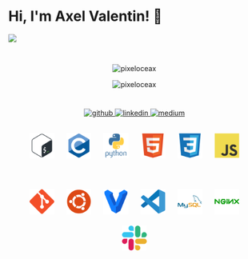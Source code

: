 # Hi, I'm Axel Valentin! 👋

<a href="url">
    <img src="https://i0.wp.com/i.pinimg.com/originals/77/ca/a3/77caa32884d735d439ade45ba37feaf2.gif" height="auto" width="auto" style="border-radius:5%">
</a>

#

<p align="center">
    <img align="center" src="https://github-readme-stats.vercel.app/api?username=pixeloceax&show_icons=true&locale=en&theme=tokyonight" alt="pixeloceax" />
</p>

<p align="center">    
    <img align="center" src="https://github-readme-stats.vercel.app/api/top-langs?username=Pixeloceax&show_icons=true&locale=en&layout=compact&theme=tokyonight" alt="pixeloceax" />
</p>

#

<div align="center">
  <a href="https://github.com/Pixeloceax" target="_blank">
    <img src=https://img.shields.io/badge/github-%2324292e.svg?&style=for-the-badge&logo=github&logoColor=white alt=github style="margin-bottom: 5px;" />
  </a>
  <a href="https://www.linkedin.com/in/axel-valentin-5616bb221/"         target="_blank">
    <img src=https://img.shields.io/badge/linkedin-%231E77B5.svg?&style=for-the-badge&logo=linkedin&logoColor=white alt=linkedin style="margin-bottom: 5px;" />
  </a>
  <a href="https://medium.com/@3261" target="_blank">
    <img src=https://img.shields.io/badge/medium-%23292929.svg?&style=for-the-badge&logo=medium&logoColor=white alt=medium style="margin-bottom: 5px;" />
  </a>  
</div>

<br />

<div align="center">  
  <img style="margin: 10px" src="./icons/bash.svg" alt="bash" height="50" />
  <img style="margin: 10px" src="./icons/c.svg" alt="C" height="50" /> 
  <img style="margin: 10px" src="./icons/python.svg" alt="python" height="50" /> 
  <img style="margin: 10px" src="./icons/html5.svg" alt="html" height="50" /> 
  <img style="margin: 10px" src="./icons/css3.svg" alt="css" height="50" />
  <img style="margin: 10px" src="./icons/javascript.svg" alt="JS" height="50" />
</div>

#

<div align="center">
  <img style="margin: 10px" src="./icons/git.svg" alt="git" height="50" />
  <img style="margin: 10px" src="./icons/ubuntu.svg" alt="ubuntu" height="50" /> 
  <img style="margin: 10px" src="./icons/vagrant.svg" alt="vagrant" height="50" /> 
  <img style="margin: 10px" src="./icons/vscode.svg" alt="vscode" height="50" /> 
  <img style="margin: 10px" src="./icons/mysql.svg" alt="mysql" height="50" />
  <img style="margin: 10px" src="./icons/nginx.svg" alt="nginx" height="50" />
  <img style="margin: 10px" src="./icons/slack.svg" alt="slack" height="50" />
</div>
